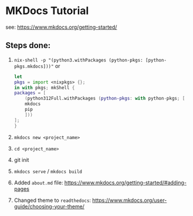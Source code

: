 # MKDocs Tutorial

see: https://www.mkdocs.org/getting-started/

## Steps done:

1. `nix-shell -p "(python3.withPackages (python-pkgs: [python-pkgs.mkdocs]))"` or
    ```nix
    let
    pkgs = import <nixpkgs> {};
    in with pkgs; mkShell {
    packages = [
        (python312Full.withPackages (python-pkgs: with python-pkgs; [
        mkdocs
        pip
        ]))
    ];
    }
    ```

2. `mkdocs new <project_name>`

3. `cd <project_name>`

4. git init

5. `mkdocs serve` / `mkdocs build`

6. Added `about.md` file: https://www.mkdocs.org/getting-started/#adding-pages

7. Changed theme to `readthedocs`: https://www.mkdocs.org/user-guide/choosing-your-theme/
